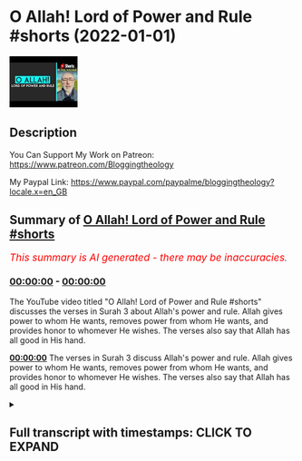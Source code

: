 # O Allah! Lord of Power and Rule #shorts (2022-01-01)

![alt O Allah! Lord of Power and Rule #shorts](VwA3moSlU2w.jpg "O Allah! Lord of Power and Rule #shorts")

## Description

You Can Support My Work on Patreon:
https://www.patreon.com/Bloggingtheology

My Paypal Link: 
https://www.paypal.com/paypalme/bloggingtheology?locale.x=en_GB

## Summary of [O Allah! Lord of Power and Rule #shorts](https://www.youtube.com/watch?v=VwA3moSlU2w)


*<span style="color:red; font-size:125%">This summary is AI generated - there may be inaccuracies</span>. [](/)*

### [00:00:00](https://www.youtube.com/watch?v=VwA3moSlU2w&t=0) - [00:00:00](https://www.youtube.com/watch?v=VwA3moSlU2w&t=0)

The YouTube video titled "O Allah! Lord of Power and Rule #shorts" discusses the verses in Surah 3 about Allah's power and rule. Allah gives power to whom He wants, removes power from whom He wants, and provides honor to whomever He wishes. The verses also say that Allah has all good in His hand.

**[00:00:00](https://www.youtube.com/watch?v=VwA3moSlU2w&t=0)** The verses in Surah 3 discuss Allah's power and rule. Allah gives power to whom He wants, removes power from whom He wants, and provides honor to whomever He wishes. The verses also say that Allah has all good in His hand.

<details><summary><h2>Full transcript with timestamps: CLICK TO EXPAND</h2></summary>

[0:00:00](https://youtu.be/VwA3moSlU2w?t=0) say oh allah lord of power and rule thou  
[0:00:04](https://youtu.be/VwA3moSlU2w?t=4) givest power to whom thou pleasest and  
[0:00:07](https://youtu.be/VwA3moSlU2w?t=7) thou strippest off power from whom thou  
[0:00:10](https://youtu.be/VwA3moSlU2w?t=10) pleasest  
[0:00:11](https://youtu.be/VwA3moSlU2w?t=11) thou enduest with honor whom thou  
[0:00:14](https://youtu.be/VwA3moSlU2w?t=14) pleasest and they'll bring us lo whom  
[0:00:17](https://youtu.be/VwA3moSlU2w?t=17) thou pleasest  
[0:00:18](https://youtu.be/VwA3moSlU2w?t=18) in thy hand is all good  
[0:00:21](https://youtu.be/VwA3moSlU2w?t=21) verily over all things thou hast power  
[0:00:25](https://youtu.be/VwA3moSlU2w?t=25) thou cause us the night to gain on the  
[0:00:27](https://youtu.be/VwA3moSlU2w?t=27) day and now causes the day to gain on  
[0:00:30](https://youtu.be/VwA3moSlU2w?t=30) the night they'll bring us the living  
[0:00:32](https://youtu.be/VwA3moSlU2w?t=32) out of the dead and they'll bring us the  
[0:00:35](https://youtu.be/VwA3moSlU2w?t=35) dead out of the living  
[0:00:37](https://youtu.be/VwA3moSlU2w?t=37) and now gives sustenance to whom thou  
[0:00:40](https://youtu.be/VwA3moSlU2w?t=40) pleasest  
[0:00:41](https://youtu.be/VwA3moSlU2w?t=41) without measure  
[0:00:43](https://youtu.be/VwA3moSlU2w?t=43) surah 3 verses 26 to 27.  

</details>
